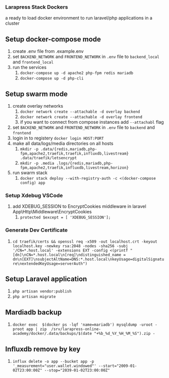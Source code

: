 ### Larapress Stack Dockers
a ready to load docker environment to run laravel/php applications in a cluster

## Setup docker-compose mode
1. create .env file from .example.env
2. set ```BACKEND_NETWORK``` and ```FRONTEND_NETWORK``` in ``.env`` file to ```backend_local``` and ```frontend_local```
3. run the services
    1. ```docker-compose up -d apache2 php-fpm redis mariadb```
    2. ```docker-compose up -d php-cli```

## Setup swarm mode
1. create overlay networks
    1. ```docker network create --attachable -d overlay backend```
    2. ```docker network create --attachable -d overlay frontend```
    3. if you want to connect from compose instances add ```--attachabl``` flag
2. set ```BACKEND_NETWORK``` and ```FRONTEND_NETWORK``` in ``.env`` file to ```backend``` and ```frontend```
3. login in to registery ```docker login HOST:PORT```
4. make all data/logs/media directories on all hosts
    1. ```mkdir -p .data/{redis,mariadb,php-fpm,apache2,traefik,traefik,influxdb,livestream} .data/traefik/letsencrypt```
    2. ```mkdir -p .media .logs/{redis,mariadb,php-fpm,apache2,traefik,influxdb,livestream,horizon}```
5. run swarm stack
    1. ```docker stack deploy --with-registry-auth -c <(docker-compose config) app```

### Setup Xdebug VSCode
1. add XDEBUG_SESSION to EncryptCookies middleware in laravel App\Http\Middleware\EncryptCookies
    1. ```protected $except = [ 'XDEBUG_SESSION'];```

### Generate Dev Certificate
1. ```cd traefik/certs && openssl req -x509 -out localhost.crt -keyout localhost.key -newkey rsa:2048 -nodes -sha256 -subj '/CN=*.host.local' -extensions EXT -config <(printf "[dn]\nCN=*.host.local\n[req]\ndistinguished_name = dn\n[EXT]\nsubjectAltName=DNS:*.host.local\nkeyUsage=digitalSignature\nextendedKeyUsage=serverAuth")```

## Setup Laravel application
1. ```php artisan vendor:publish```
2. ```php artisan migrate```


## Mardiadb backup
1. ```docker exec  $(docker ps -lqf 'name=mariadb') mysqldump -uroot -proot app | zip  /srv/larapress-online-academy/docker/.data/backups/$(date "+%b_%d_%Y_%H_%M_%S").zip -```

## Influxdb remove by key
1. ```influx delete -o app --bucket app -p '_measurement="user.wallet.windowed"' --start="2009-01-02T23:00:00Z" --stop="2039-01-02T23:00:00Z"```
